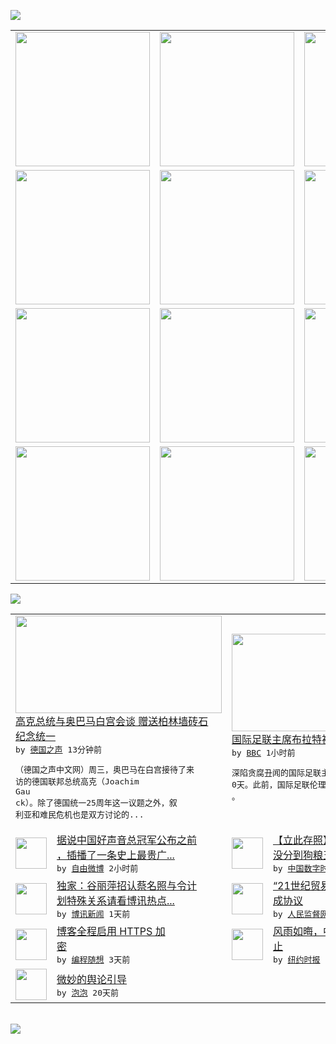 

<a href="https://github.com/greatfire/z/raw/master/FreeBrowser.apk"><img src="https://raw.githubusercontent.com/greatfire/wiki/master/x/header.png" /></a><table><tr><td width="262" align="center" valign="center"><a href="https://github.com/greatfire/wiki/wiki/nyt" title="纽约时报中文网 国际纵览"><img src="https://raw.githubusercontent.com/greatfire/wiki/master/x/nyt_flag.png" width="215"/></a></td><td width="262" align="center" valign="center"><a href="https://github.com/greatfire/wiki/wiki/dw" title=""><img src="https://raw.githubusercontent.com/greatfire/wiki/master/x/dw_flag.png" width="215"/></a></td><td width="262" align="center" valign="center"><a href="https://github.com/greatfire/wiki/wiki/rmjd" title=""><img src="https://raw.githubusercontent.com/greatfire/wiki/master/x/rmjd_flag.png" width="215"/></a></td></tr><tr><td width="262" align="center" valign="center"><a href="https://github.com/paopaonetizen/website" title="泡泡 - 未经审查的互联网信息"><img src="https://raw.githubusercontent.com/greatfire/wiki/master/x/pp_flag.png" width="215"/></a></td><td width="262" align="center" valign="center"><a href="https://github.com/getlantern/mirror" title="以及自由微博和GreatFire.org官方中文论坛"><img src="https://raw.githubusercontent.com/greatfire/wiki/master/x/lantern_flag.png" width="215"/></a></td><td width="262" align="center" valign="center"><a href="https://github.com/cdtmirrors/m/" title=""><img src="https://raw.githubusercontent.com/greatfire/wiki/master/x/cdt_flag.png" width="215"/></a></td></tr><tr><td width="262" align="center" valign="center"><a href="https://github.com/program-think/blog" title="编程随想的博客"><img src="https://raw.githubusercontent.com/greatfire/wiki/master/x/pt_flag.png" width="215"/></a></td><td width="262" align="center" valign="center"><a href="https://github.com/greatfire/wiki/wiki/bbc" title=""><img src="https://raw.githubusercontent.com/greatfire/wiki/master/x/bbc_flag.png" width="215"/></a></td><td width="262" align="center" valign="center"><a href="https://github.com/freeweibo/s" title="自由微博 - 匿名和不受屏蔽的新浪微博搜索"><img src="https://raw.githubusercontent.com/greatfire/wiki/master/x/fw_flag.png" width="215"/></a></td></tr><tr><td width="262" align="center" valign="center"><a href="https://github.com/greatfire/wiki/wiki/google" title=""><img src="https://raw.githubusercontent.com/greatfire/wiki/master/x/google_flag.png" width="215"/></a></td><td width="262" align="center" valign="center"><a href="https://github.com/bxnews/boxun" title=""><img src="https://raw.githubusercontent.com/greatfire/wiki/master/x/bx_flag.png" width="215"/></a></td><td width="262" align="center" valign="center"><a href="https://github.com/greatfire/wiki/wiki/open-source" title="欢迎访问GreatFire.org开发者项目网站"><img src="https://raw.githubusercontent.com/greatfire/wiki/master/x/open-source_flag.png" width="215"/></a></td></tr></table><img src="https://raw.githubusercontent.com/greatfire/wiki/master/x/newsfeed text.png" /><table cols="4"><tr><td colspan="2" width="380"><a href="http://dw.com/p/1GkAe?maca=chi-GK-text-greatfire-all-chinese-15625-xml-mrss"><img src="http://www.dw.com/image/0,,18766948_302,00.jpg" width="330" height="156"/></a></br><a href="http://dw.com/p/1GkAe?maca=chi-GK-text-greatfire-all-chinese-15625-xml-mrss">高克总统与奥巴马白宫会谈 赠送柏林墙砖石<br/>纪念统一</a></br><kbd> by <a href="http://dw.de">德国之声</a> 13分钟前 </kbd></br><pre>（德国之声中文网）周三，奥巴马在白宫接待了来<br/>访的德国联邦总统高克（Joachim Gau<br/>ck）。除了德国统一25周年这一议题之外，叙<br/>利亚和难民危机也是双方讨论的...</pre></td><td colspan="2" width="380"><a href="http://www.bbc.com/zhongwen/simp/uk/2015/10/151007_fifa_blatter_suspended"><img src="http://a.files.bbci.co.uk/worldservice/live/assets/images/2015/10/03/151003192059_blatter_144x81_reuters_nocredit.jpg" width="330" height="156"/></a></br><a href="http://www.bbc.com/zhongwen/simp/uk/2015/10/151007_fifa_blatter_suspended">国际足联主席布拉特被暂时停职90天</a></br><kbd> by <a href="http://www.bbc.co.uk/zhongwen/simp">BBC</a> 1小时前 </kbd></br><pre>深陷贪腐丑闻的国际足联主席布拉特被暂时停职9<br/>0天。此前，国际足联伦理委员会已对其展开调查<br/>。</pre></td></tr><tr><td><img src="https://raw.githubusercontent.com/greatfire/wiki/master/x/fw_logo.png" width="50" height="50"/></td><td width="280"><a href="https://freeweibo.com/weibo/3895461029135782">据说中国好声音总冠军公布之前<br/>，插播了一条史上最贵广...</a></br><kbd> by <a href="https://freeweibo.com/">自由微博</a> 2小时前 </kbd></td><td><img src="http://i2.wp.com/chinadigitaltimes.net/chinese/files/2015/10/%E8%83%A1%E6%9D%A8%E9%BA%9F.png?w=550" width="50" height="50"/></td><td width="280"><a href="http://feedproxy.google.com/~r/chinadigitaltimes/IyPt/~3/YdnY97eOh7I/">【立此存照】得到狗粮的五毛和<br/>没分到狗粮五毛之间的内部矛盾</a></br><kbd> by <a href="http://chinadigitaltimes.net/chinese/">中国数字时代</a> 8小时前 </kbd></td></tr><tr><td><img src="https://raw.githubusercontent.com/greatfire/wiki/master/x/bx_logo.png" width="50" height="50"/></td><td width="280"><a href="http://www.boxun.com/news/gb/china/2015/10/201510071153.shtml">独家：谷丽萍招认蔡名照与令计<br/>划特殊关系请看博讯热点...</a></br><kbd> by <a href="http://www.boxun.com">博讯新闻</a> 1天前 </kbd></td><td><img src="https://raw.githubusercontent.com/greatfire/wiki/master/x/rmjd_logo.png" width="50" height="50"/></td><td width="280"><a href="http://www.rmjdw.com//fayanguancha/20151006/15214.html">“21世纪贸易协定”TPP达<br/>成协议 </a></br><kbd> by <a href="http://www.rmjdw.com/">人民监督网</a> 1天前 </kbd></td></tr><tr><td><img src="https://lh6.googleusercontent.com/2UOkEgaXLx6jfjKYBC_LZ38TA8ferB9CZBFCYY5mXQqxtdb7yxvyt_OPCs-yXu4vNq6F7zUji5BQpzdtC9XmBizQn0Ody2Jwd6VDM_v9SOrilIOcIJZSmreiXNPi_7vCwnoOVN6qdg" width="50" height="50"/></td><td width="280"><a href="http://feedproxy.google.com/~r/programthink/~3/NKTj5q6G04M/Blog-Enable-HTTPS.html">博客全程启用 HTTPS 加<br/>密</a></br><kbd> by <a href="http://program-think.blogspot.com">编程随想</a> 3天前 </kbd></td><td><img src="https://raw.githubusercontent.com/greatfire/wiki/master/x/nyt_logo.png" width="50" height="50"/></td><td width="280"><a href="https://d3qlz4p8smvoli.cloudfront.net/china/20150917/c17sino-chinese-lawyers/">风雨如晦，中国维权律师奋斗不<br/>止</a></br><kbd> by <a href="http://m.cn.nytimes.com/">纽约时报</a> 6天前 </kbd></td></tr><tr><td><img src="https://raw.githubusercontent.com/greatfire/wiki/master/x/pp_logo.png" width="50" height="50"/></td><td width="280"><a href="https://pao-pao.net/article/626">微妙的舆论引导</a></br><kbd> by <a href="https://pao-pao.net">泡泡</a> 20天前 </kbd></td></table></br><a href="https://github.com/greatfire/z/raw/master/FreeBrowser.apk"><img src="https://raw.githubusercontent.com/greatfire/wiki/master/x/download app.png" /></a>
